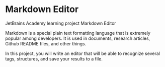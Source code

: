 # Markdown Editor
JetBrains Academy learning project Markdown Editor 

Markdown is a special plain text formatting language that is extremely popular among developers. 
It is used in documents, research articles, Github README files, and other things.  

In this project, you will write an editor that will be able to recognize several tags, structures, and save your results to a file.
